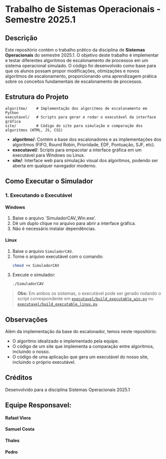 # Trabalho de Sistemas Operacionais - Semestre 2025.1

## Descrição

Este repositório contém o trabalho prático da disciplina de **Sistemas Operacionais** do semestre 2025.1. O objetivo deste trabalho é implementar e testar diferentes algoritmos de escalonamento de processos em um sistema operacional simulado. O código foi desenvolvido como base para que os alunos possam propor modificações, otimizações e novos algoritmos de escalonamento, proporcionando uma aprendizagem prática sobre os conceitos fundamentais de escalonamento de processos.

## Estrutura do Projeto

```
algoritmo/    # Implementação dos algoritmos de escalonamento em Python
executavel/   # Scripts para gerar e rodar o executável da interface gráfica
site/         # Código do site para simulação e comparação dos algoritmos (HTML, JS, CSS)
```

- **algoritmo/**: Contém a base dos escalonadores e as implementações dos algoritmos (FIFO, Round Robin, Prioridade, EDF, Pontuação, SJF, etc).
- **executavel/**: Scripts para empacotar a interface gráfica em um executável para Windows ou Linux.
- **site/**: Interface web para simulação visual dos algoritmos, podendo ser aberta em qualquer navegador moderno.

## Como Executar o Simulador

### 1. Executando o Executável

#### **Windows**

1. Baixe o arquivo `SimuladorCAV_Win.exe'.
2. Dê um duplo clique no arquivo para abrir a interface gráfica.
3. Não é necessário instalar dependências.

#### **Linux**

1. Baixe o arquivo `SimuladorCAV`.
2. Torne o arquivo executável com o comando:
   ```sh
   chmod +x SimuladorCAV
   ```
3. Execute o simulador:
   ```sh
   ./SimuladorCAV
   ```

> **Obs:** Em ambos os sistemas, o executável pode ser gerado rodando o script correspondente em [`executavel/build_executable_win.py`](executavel/build_executable_win.py) ou [`executavel/build_executable_linux.py`](executavel/build_executable_linux.py).

## Observações

Além da implementação da base do escalonador, temos neste repositório:

- O algoritmo idealizado e implementado pela equipe.
- O código de um site que implementa a comparação entre algoritmos, incluindo o nosso.
- O código de uma aplicação que gera um executável do nosso site, incluindo o próprio executável.

## Créditos

Desenvolvido para a disciplina Sistemas Operacionais 2025.1

## Equipe Responsavel: 

#### Rafael Viera
#### Samuel Costa
#### Thales
#### Pedro

